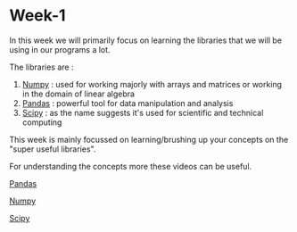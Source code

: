 # Week-1
In this week we will primarily focus on learning the libraries that we will be using in our programs a lot.

The libraries are :
1. [Numpy](https://numpy.org/doc/stable/) : used for working majorly with arrays and matrices or working in the domain of linear algebra
2. [Pandas](https://pandas.pydata.org/docs/user_guide/index.html) : powerful tool for data manipulation and analysis
3. [Scipy](https://docs.scipy.org/doc/) : as the name suggests it's used for scientific and technical computing

This week is mainly focussed on learning/brushing up your concepts on the "super useful libraries".

For understanding the concepts more these videos can be useful.

[Pandas](https://www.youtube.com/watch?v=vmEHCJofslg&ab_channel=KeithGalli)

[Numpy](https://www.youtube.com/watch?v=GB9ByFAIAH4&ab_channel=KeithGalli)

[Scipy](https://www.youtube.com/watch?v=k8s-R3csOt0&ab_channel=edureka%21)
